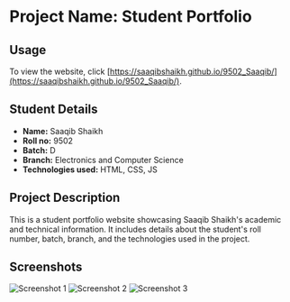 # Project Name: Student Portfolio
## Usage
To view the website, click [https://saaqibshaikh.github.io/9502_Saaqib/](https://saaqibshaikh.github.io/9502_Saaqib/).
## Student Details
- **Name:** Saaqib Shaikh
- **Roll no:** 9502
- **Batch:** D
- **Branch:** Electronics and Computer Science
- **Technologies used:** HTML, CSS, JS

## Project Description
This is a student portfolio website showcasing Saaqib Shaikh's academic and technical information. It includes details about the student's roll number, batch, branch, and the technologies used in the project.

## Screenshots
![Screenshot 1](https://github.com/SaaqibShaikh/9502_Saaqib/assets/113772083/84ada707-3d89-4eb9-97ff-aa9224de6150)
![Screenshot 2](https://github.com/SaaqibShaikh/9502_Saaqib/assets/113772083/4a4a88c1-4976-4a25-8906-36ac0a9ccc0d)
![Screenshot 3](https://github.com/SaaqibShaikh/9502_Saaqib/assets/113772083/f90a9362-80b2-4f13-9bb5-4845829e325f)


